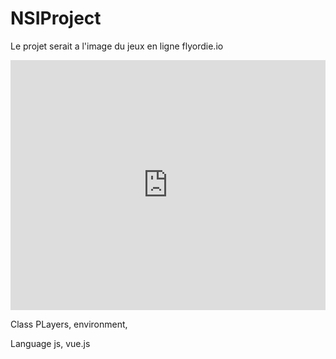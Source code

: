 # NSIProject
Le projet serait a l'image du jeux en ligne flyordie.io

<iframe height="400px" width="100%" src="https://repl.it/@HuguesStock/ProjetNSI?lite=true" scrolling="no" frameborder="no" allowtransparency="true" allowfullscreen="true" sandbox="allow-forms allow-pointer-lock allow-popups allow-same-origin allow-scripts allow-modals"></iframe>

Class PLayers, environment, 

Language js, vue.js
